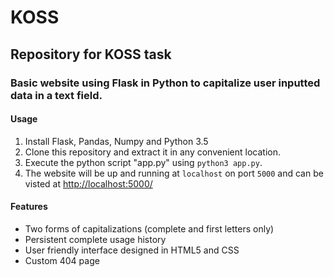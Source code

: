# KOSS
## Repository for KOSS task
### Basic website using Flask in Python to capitalize user inputted data in a text field.
#### Usage
1. Install Flask, Pandas, Numpy and Python 3.5
2. Clone this repository and extract it in any convenient location.
3. Execute the python script "app.py" using `python3 app.py`.
4. The website will be up and running at `localhost` on port `5000` and can be visted at [http://localhost:5000/](http://localhost:5000/)

#### Features
* Two forms of capitalizations (complete and first letters only) 
* Persistent complete usage history
* User friendly interface designed in HTML5 and CSS
* Custom 404 page
